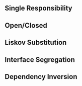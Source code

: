 Single Responsibility
---------------------
Open/Closed
-----------
Liskov Substitution
-------------------
Interface Segregation
---------------------
Dependency Inversion
--------------------

